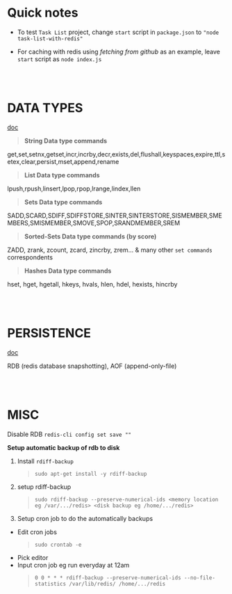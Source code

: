 # **Quick notes**

- To test `Task List` project, change `start` script in `package.json` to `"node task-list-with-redis"`

- For caching with redis using _fetching from github_ as an example, leave `start` script as `node index.js`

<br/><br/>

# **DATA TYPES**

[doc](https://redis.io/topics/data-types)

> **String Data type commands**

get,set,setnx,getset,incr,incrby,decr,exists,del,flushall,keyspaces,expire,ttl,setex,clear,persist,mset,append,rename

> **List Data type commands**

lpush,rpush,linsert,lpop,rpop,lrange,lindex,llen

> **Sets Data type commands**

SADD,SCARD,SDIFF,SDIFFSTORE,SINTER,SINTERSTORE,SISMEMBER,SMEMBERS,SMISMEMBER,SMOVE,SPOP,SRANDMEMBER,SREM

> **Sorted-Sets Data type commands (by score)**

ZADD, zrank, zcount, zcard, zincrby, zrem... & many other `set commands` correspondents

> **Hashes Data type commands**

hset, hget, hgetall, hkeys, hvals, hlen, hdel, hexists, hincrby

<br/><br/>

# **PERSISTENCE**

[doc](https://redis.io/topics/persistence)

RDB (redis database snapshotting), AOF (append-only-file)

<br/><br/>

# **MISC**

Disable RDB `redis-cli config set save ""`

**Setup automatic backup of rdb to disk**

1. Install `rdiff-backup`

   > `sudo apt-get install -y rdiff-backup`

2. setup rdiff-backup

   > `sudo rdiff-backup --preserve-numerical-ids <memory location eg /var/.../redis> <disk backup eg /home/.../redis>`

3. Setup cron job to do the automatically backups

- Edit cron jobs
  > `sudo crontab -e`
- Pick editor
- Input cron job eg run everyday at 12am
  > `0 0 * * * rdiff-backup --preserve-numerical-ids --no-file-statistics /var/lib/redis/ /home/.../redis`
